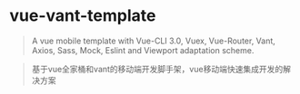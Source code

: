 # vue-vant-template
>A vue mobile template with Vue-CLI 3.0, Vuex, Vue-Router, Vant, Axios, Sass, Mock, Eslint and Viewport adaptation scheme.

>基于vue全家桶和vant的移动端开发脚手架，vue移动端快速集成开发的解决方案

